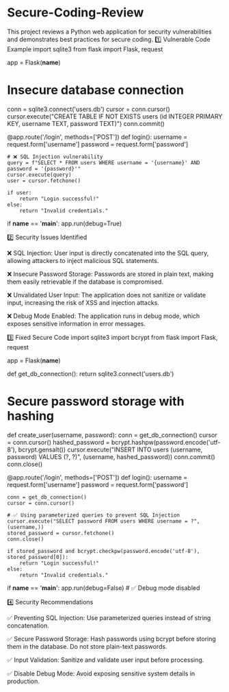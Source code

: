 # Secure-Coding-Review
This project reviews a Python web application for security vulnerabilities and demonstrates best practices for secure coding.
1️⃣ Vulnerable Code Example
import sqlite3
from flask import Flask, request

app = Flask(__name__)

# Insecure database connection
conn = sqlite3.connect('users.db')
cursor = conn.cursor()
cursor.execute("CREATE TABLE IF NOT EXISTS users (id INTEGER PRIMARY KEY, username TEXT, password TEXT)")
conn.commit()

@app.route('/login', methods=['POST'])
def login():
    username = request.form['username']
    password = request.form['password']
    
    # ❌ SQL Injection vulnerability
    query = f"SELECT * FROM users WHERE username = '{username}' AND password = '{password}'"
    cursor.execute(query)
    user = cursor.fetchone()
    
    if user:
        return "Login successful!"
    else:
        return "Invalid credentials."

if __name__ == '__main__':
    app.run(debug=True)



2️⃣ Security Issues Identified

❌ SQL Injection:
    User input is directly concatenated into the SQL query, allowing attackers to inject malicious SQL statements.

❌ Insecure Password Storage:
    Passwords are stored in plain text, making them easily retrievable if the database is compromised.

❌ Unvalidated User Input:
    The application does not sanitize or validate input, increasing the risk of XSS and injection attacks.

❌ Debug Mode Enabled:
    The application runs in debug mode, which exposes sensitive information in error messages.


3️⃣ Fixed Secure Code
import sqlite3
import bcrypt
from flask import Flask, request

app = Flask(__name__)

def get_db_connection():
    return sqlite3.connect('users.db')

# Secure password storage with hashing
def create_user(username, password):
    conn = get_db_connection()
    cursor = conn.cursor()
    hashed_password = bcrypt.hashpw(password.encode('utf-8'), bcrypt.gensalt())
    cursor.execute("INSERT INTO users (username, password) VALUES (?, ?)", (username, hashed_password))
    conn.commit()
    conn.close()

@app.route('/login', methods=['POST'])
def login():
    username = request.form['username']
    password = request.form['password']
    
    conn = get_db_connection()
    cursor = conn.cursor()
    
    # ✅ Using parameterized queries to prevent SQL Injection
    cursor.execute("SELECT password FROM users WHERE username = ?", (username,))
    stored_password = cursor.fetchone()
    conn.close()
    
    if stored_password and bcrypt.checkpw(password.encode('utf-8'), stored_password[0]):
        return "Login successful!"
    else:
        return "Invalid credentials."

if __name__ == '__main__':
    app.run(debug=False)  # ✅ Debug mode disabled

4️⃣ Security Recommendations

✅ Preventing SQL Injection:
    Use parameterized queries instead of string concatenation.

✅ Secure Password Storage:
    Hash passwords using bcrypt before storing them in the database.
    Do not store plain-text passwords.

✅ Input Validation:
    Sanitize and validate user input before processing.

✅ Disable Debug Mode:
    Avoid exposing sensitive system details in production.
